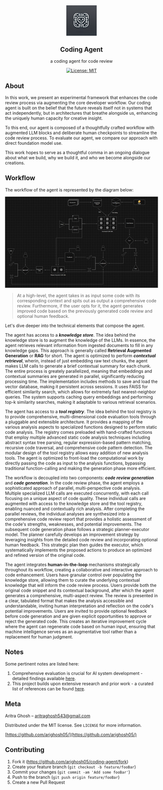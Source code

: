<p align="center">
  <img src="./img/agent_logo.png" alt="logo" width="100">
</p>


<div align="center">

  <b>Coding Agent</b>
----------------------
a coding agent for code review

</div>

<p align="center">
  <a href="https://opensource.org/license/mit">
    <img src="https://img.shields.io/badge/License-MIT-yellow.svg" alt="License: MIT">
  </a>
</p>

## About

In this work, we present an experimental framework that enhances the code review process via augmenting the core developer workflow. Our coding agent is built on the belief that the future reveals itself not in systems that act independently, but in architectures that breathe alongside us, enhancing the uniquely human capacity for creative insight. 

To this end, our agent is composed of a thoughtfully crafted workflow with augmented LLM blocks and deliberate human checkpoints to streamline the code review process. To evaluate our agent, we compare our approach with direct foundation model use.

This work hopes to serve as a thoughtful comma in an ongoing dialogue about what we build, why we build it, and who we become alongside our creations. 

## Workflow

The workflow of the agent is represented by the diagram below:

<p align="center">
  <img src="./img/high_level_diagram.png" alt="image" width="950">
</p>

> At a high-level, the agent takes in as input some code with its corresponding context and spits out as output a comprehensive code review.  Furthermore, if the user opts for it, the agent generates improved code based on the previously generated code review and optional human feedback. 

Let's dive deeper into the technical elements that compose the agent.

The agent has access to a ***knowledge store***. The idea behind the knowledge store is to augment the knowledge of the LLMs. In essence, the agent retrieves relevant information from ingested documents to fill in any knowledge gaps. This approach is generally called **Retrieval Augmented Generation** or **RAG** for short. The agent is optimized to perform ***contextual retrieval***, wherin, instead of just embedding raw text chunks, the agent makes LLM calls to generate a brief contextual summary for each chunk. The entire process is greately parallelized, meaning that embeddings and contextual summaries are generated in parallel, significantly reducing processing time. The implementation includes methods to save and load the vector database, making it persistent across sessions. It uses FAISS for efficient similarity search, which allows for extremely fast nearest-neighbor queries. The system supports caching query embeddings and performing top-k similarity searches, making it adaptable to various retrieval scenarios.

The agent has access to a ***tool registry***. The idea behind the tool registry is to provide comprehensive, multi-dimensional code evaluation tools through a pluggable and extensible architecture. It provides a mapping of the various analysis aspects to specialized functions designed to perform static code analysis. The registry comes preloaded with hand-crafted functions that employ multiple advanced static code analysis techniques including abstract syntax tree parsing, regular expression-based pattern matching, recursive code traversal, and comprehensive code pattern detection. The modular design of the tool registry allows easy addition of new analysis tools. The agent is optimized to front-load the computational work by directly passing the code as input to the analysis functions, bypassing traditional function-calling and making the generation phase more efficient.

The workflow is decoupled into two components: ***code review generation*** and ***code generation***. In the code review phase, the agent employs a sophisticated approach of parallel, multi-perspective code analysis. Multiple specialized LLM calls are executed concurrently, with each call focusing on a unique aspect of code quality. These individual calls are augmented with access to the knowledge store and the tool registry, enabling nuanced and contextually rich analysis. After completing the parallel reviews, the individual analyses are synthesized into a comprehensive code review report that provides a holistic assessment of the code's strengths, weaknesses, and potential improvements. The subsequent code generation phase follows a strategic planner-executor model. The planner carefully develops an improvement strategy by leveraging insights from the detailed code review and incorporating optional human feedback. This strategic plan then guides the executor, which systematically implements the proposed actions to produce an optimized and refined version of the original code.

The agent integrates **human-in-the-loop** mechanisms strategically throughout its workflow, creating a collaborative and interactive approach to code enhancement. Users have granular control over populating the knowledge store, allowing them to curate the underlying contextual knowledge that will inform the code review process. Users provide both the original code snippet and its contextual background, after which the agent generates a comprehensive, multi-aspect review. The review is presented in a clear, tabulated format that makes the analysis accessible and understandable, inviting human interpretation and reflection on the code's potential improvements. Users are invited to provide optional feedback before code generation and are given explicit opportunities to approve or reject the generated code. This creates an iterative improvement cycle where the agent can regenerate code based on human input, ensuring that machine intelligence serves as an augmentative tool rather than a replacement for human judgment. 

## Notes

Some pertinent notes are listed here:

1. Comprehensive evaluation is crucial for AI system development - detailed findings available [here](https://github.com/arighosh05/coding-agent/evals/report.md).
2. This project builds upon extensive research and prior work - a curated list of references can be found [here](https://github.com/arighosh05/coding-agent/references.md).

## Meta

Aritra Ghosh – aritraghosh543@gmail.com

Distributed under the MIT license. See `LICENSE` for more information.

[https://github.com/arighosh05/](https://github.com/arighosh05/)

## Contributing

1. Fork it (<https://github.com/arighosh05/coding-agent/fork>)
2. Create your feature branch (`git checkout -b feature/fooBar`)
3. Commit your changes (`git commit -am 'Add some fooBar'`)
4. Push to the branch (`git push origin feature/fooBar`)
5. Create a new Pull Request
